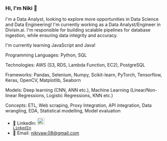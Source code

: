 ### Hi, I'm Niki 👋

I'm a Data Analyst, looking to explore more opportunities in Data Science and Data Engineering! I'm currently working as a Data Analyst/Engineer in Divisin.ai. I'm responsible for building scalable pipelines for database ingestion, while ensuring data integrity and accuracy.

I'm currently learning JavaScript and Java! 

Programming Languages: Python, SQL

Technologies: AWS (S3, RDS, Lambda Function, EC2), PostgreSQL

Frameworks: Pandas, Selenium, Numpy, Scikit-learn, PyTorch, Tensorflow, Keras, OpenCV, Matplotlib, Seaborn

Models: Deep learning (CNN, ANN etc.), Machine Learning (Linear/Non-linear Regressions, Logistic Regressions, KNN etc.)

Concepts: ETL, Web scraping, Proxy Integration, API integration, Data wrangling, EDA, Statistical modelling, Model evaluation


- 🔗 LinkedIn: <code><a href="https://www.linkedin.com/in/niki-yaw-8831b694/" target="_blank" title="LinkedIn Profile"><img alt="LinkedIn Logo" width="22" src="https://seeklogo.com/images/L/linkedin-icon-logo-FBADE03110-seeklogo.com.png"> LinkedIn</a></code>
- 📧 Email: nikiyaw.08@gmail.com
